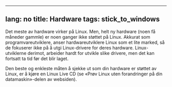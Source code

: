 
---
lang: no
title: Hardware
tags: stick_to_windows
---

Det meste av hardware virker på Linux. Men, helt ny hardware (noen få måneder gammle) er noen ganger ikke støttet på Linux. Akkurat som programvareutviklere, anser hardwareutviklere Linux som et lite marked, så de fokuserer ikke på å utgi Linux-drivere for deres hardware. Linux-utviklerne derimot, arbeider hardt for utvikle slike drivere, men det kan fortsatt ta tid før det blir laget.

Den beste og enkleste måten å sjekke ut som din hardware er støttet av Linux, er å kjøre en Linux Live CD (se «Prøv Linux uten forandringer på din datamaskin»-delen av websiden).

